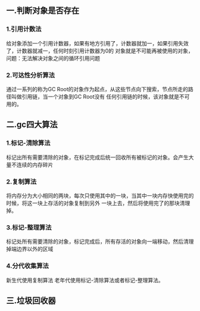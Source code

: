 
## 一.判断对象是否存在
### 1.引用计数法
给对象添加一个引用计数器，如果有地方引用了，计数器就加一，如果引用失效了，计数器就减一，任何时刻引用计数器为0的
对象就是不可能再被使用的对象，
问题：无法解决对象之间的循环引用问题
### 2.可达性分析算法
通过一系列的称为GC Root的对象作为起点，从这些节点向下搜索，节点所走的路径叫做引用链，当一个对象到GC Root没有
任何引用链的时候，该对象就是不可用的。

## 二.gc四大算法
### 1.标记-清除算法
标记出所有需要清除的对象，在标记完成后统一回收所有被标记的对象。会产生大量不连续的内存碎片
### 2.复制算法
将内存分为大小相同的两块，每次只使用其中的一块，当其中一块内存快使用完的时候，将这一块上存活的对象复制到另外
一块上去，然后将使用完了的那块清理掉。
### 3.标记-整理算法
标记处所有需要清除的对象，标记完成后，所有存活的对象向一端移动，然后清理掉端边界以外的区域
### 4.分代收集算法
新生代使用复制算法
老年代使用标记-清除算法或者标记-整理算法。

## 三.垃圾回收器